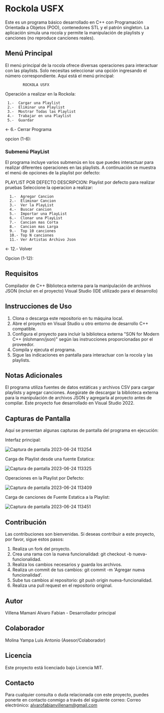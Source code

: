 # Rockola USFX

Este es un programa básico desarrollado en C++ con Programación Orientada a Objetos (POO), contenedores STL y el patrón singleton. La aplicación simula una rocola y permite la manipulación de playlists y canciones (no reproduce canciones reales).

## Menú Principal
El menú principal de la rocola ofrece diversas operaciones para interactuar con las playlists. Solo necesitas seleccionar una opción ingresando el número correspondiente. Aquí está el menú principal:

            ROCKOLA USFX
                                            
 Operación a realizar en la Rockola:        
                                            
     1.-  Cargar una Playlist               
     2.-  Eliminar una Playlist             
     3.-  Mostrar Todas las Playlist        
     4.-  Trabajar en una Playlist          
     5.-  Guardar                           
                                            
  <- 6.-  Cerrar Programa                   


opcion (1-6):


### Submenú PlayList 
El programa incluye varios submenús en los que puedes interactuar para realizar diferentes operaciones en las playlists. A continuación se muestra el menú de opciones de la playlist por defecto:

PLAYLIST POR DEFECTO
DESCRIPCION: Playlist por defecto para realizar pruebas
Seleccione la operacion a realizar:

      1.-  Agregar Cancion
      2.-  Eliminar Cancion
      3.-  Ver la PlayList
      4.-  Buscar cancion
      5.-  Importar una PlayList
      6.-  Clonar una PlayList
      7.-  Cancion mas Corta
      8.-  Cancion mas Larga
      9.-  Top 10 canciones
      10.- Top N canciones
      11.- Ver Artistas Archivo Json

   <- 12.- Volver

Opcion (1-12):

## Requisitos
Compilador de C++
Biblioteca externa para la manipulación de archivos JSON (incluir en el proyecto)
Visual Studio (IDE utilizado para el desarrollo)

## Instrucciones de Uso
1. Clona o descarga este repositorio en tu máquina local.
2. Abre el proyecto en Visual Studio u otro entorno de desarrollo C++ compatible.
3. Configura el proyecto para incluir la biblioteca externa "SON for Modern C++ (nlohmann/json)" según las instrucciones proporcionadas por el proveedor.
4. Compila y ejecuta el programa.
5. Sigue las indicaciones en pantalla para interactuar con la rocola y las playlists.

## Notas Adicionales
El programa utiliza fuentes de datos estáticas y archivos CSV para cargar playlists y agregar canciones.
Asegúrate de descargar la biblioteca externa para la manipulación de archivos JSON y agregarla al proyecto antes de compilar.
Este proyecto fue desarrollado en Visual Studio 2022.

## Capturas de Pantalla
Aquí se presentan algunas capturas de pantalla del programa en ejecución:

Interfaz principal:

![Captura de pantalla 2023-06-24 113254](https://github.com/AlvaroFab28/Rocola/assets/74251083/7d1c61d0-c0c0-442a-b8f2-00e2f00ab4ac)

Carga de Playlist desde una fuente Estatica:

![Captura de pantalla 2023-06-24 113325](https://github.com/AlvaroFab28/Rocola/assets/74251083/1fa760c7-7a1b-4523-a9a7-203bec14acd9)

Operaciones en la Playlist por Defecto:

![Captura de pantalla 2023-06-24 113409](https://github.com/AlvaroFab28/Rocola/assets/74251083/22c810ab-456d-45f9-8a1d-1e078c317f88)

Carga de canciones de Fuente Estatica a la Playlist:

![Captura de pantalla 2023-06-24 113451](https://github.com/AlvaroFab28/Rocola/assets/74251083/fa71c0cd-e4c5-4b40-8fd5-e079b55edba2)

## Contribución
Las contribuciones son bienvenidas. Si deseas contribuir a este proyecto, por favor, sigue estos pasos:

1. Realiza un fork del proyecto.
2. Crea una rama con la nueva funcionalidad: git checkout -b nueva-funcionalidad.
3. Realiza los cambios necesarios y guarda los archivos.
4. Realiza un commit de tus cambios: git commit -m 'Agregar nueva funcionalidad'.
5. Sube tus cambios al repositorio: git push origin nueva-funcionalidad.
6. Realiza una pull request en el repositorio original.

## Autor
Villena Mamani Alvaro Fabian - Desarrollador principal

## Colaborador
Molina Yampa Luis Antonio (Asesor/Colaborador)

## Licencia
Este proyecto está licenciado bajo Licencia MIT.

## Contacto
Para cualquier consulta o duda relacionada con este proyecto, puedes ponerte en contacto conmigo a través del siguiente correo:
Correo electrónico: alvarofabianvillenam@gmail.com
